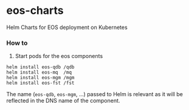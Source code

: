 # eos-charts

Helm Charts for EOS deployment on Kubernetes

### How to
1. Start pods for the eos components
```
helm install eos-qdb /qdb
helm install eos-mq  /mq
helm install eos-mgm /mgm
helm install eos-fst /fst
```

The name (`eos-qdb`, `eos-mgm`, ...) passed to Helm is relevant as it will be reflected in the DNS name of the component.

